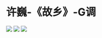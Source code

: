 # 许巍-《故乡》-G调

![](http://cdn.qiniu.liyansheng.top/img/20240731220332.png)
![](http://cdn.qiniu.liyansheng.top/img/20240731220438.png)
![](http://cdn.qiniu.liyansheng.top/img/20240731220509.png)